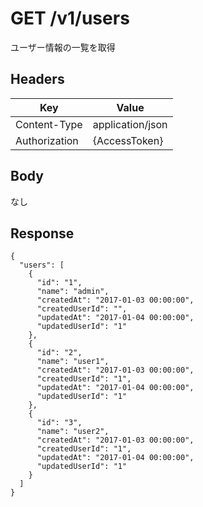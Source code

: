 # GET  /v1/users

ユーザー情報の一覧を取得

## Headers

| Key           | Value            |
|---------------|------------------|
| Content-Type  | application/json |
| Authorization | {AccessToken}    |

## Body

なし

## Response

```
{
  "users": [
    {
      "id": "1",
      "name": "admin",
      "createdAt": "2017-01-03 00:00:00",
      "createdUserId": "",
      "updatedAt": "2017-01-04 00:00:00",
      "updatedUserId": "1"
    },
    {
      "id": "2",
      "name": "user1",
      "createdAt": "2017-01-03 00:00:00",
      "createdUserId": "1",
      "updatedAt": "2017-01-04 00:00:00",
      "updatedUserId": "1"
    },
    {
      "id": "3",
      "name": "user2",
      "createdAt": "2017-01-03 00:00:00",
      "createdUserId": "1",
      "updatedAt": "2017-01-04 00:00:00",
      "updatedUserId": "1"
    }
  ]
}
```